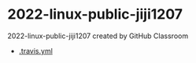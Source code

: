 # 2022-linux-public-jiji1207
2022-linux-public-jiji1207 created by GitHub Classroom
* [.travis.yml](https://app.travis-ci.com/github/CUCCS/2022-linux-public-jiji1207/jobs/567402263)
